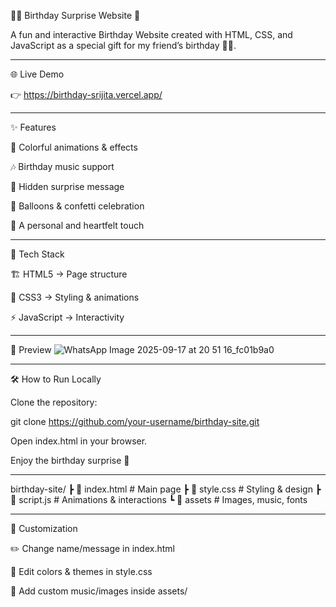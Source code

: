 🎂✨ Birthday Surprise Website 🎉

A fun and interactive Birthday Website created with HTML, CSS, and JavaScript as a special gift for my friend’s birthday 🥳💝.

----

🌐 Live Demo

👉 https://birthday-srijita.vercel.app/

---

✨ Features

🎊 Colorful animations & effects

🎶 Birthday music support

🎁 Hidden surprise message

🎉 Balloons & confetti celebration

💌 A personal and heartfelt touch

---

🚀 Tech Stack

🏗 HTML5 → Page structure

🎨 CSS3 → Styling & animations

⚡ JavaScript → Interactivity

---

📸 Preview
![WhatsApp Image 2025-09-17 at 20 51 16_fc01b9a0](https://github.com/user-attachments/assets/2413d78b-27d0-414e-8630-fd200ed0b56d)

---

🛠️ How to Run Locally

Clone the repository:

git clone https://github.com/your-username/birthday-site.git


Open index.html in your browser.

Enjoy the birthday surprise 🎉

---

birthday-site/
 ┣ 📜 index.html   # Main page
 ┣ 📜 style.css    # Styling & design
 ┣ 📜 script.js    # Animations & interactions
 ┗ 📂 assets       # Images, music, fonts

---

🎯 Customization

✏️ Change name/message in index.html

🎨 Edit colors & themes in style.css

🎵 Add custom music/images inside assets/

